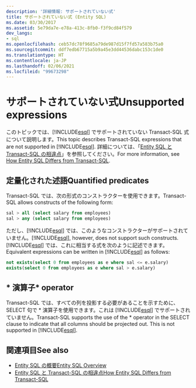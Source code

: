 ```yaml
---
description: '詳細情報: サポートされていない式'
title: サポートされていない式 (Entity SQL)
ms.date: 03/30/2017
ms.assetid: 5e79da7e-e78a-413c-8fb0-f3f9cd84f579
dev_langs:
- sql
ms.openlocfilehash: ceb57dc78f9685a79de987d15f7fd57a583b75a0
ms.sourcegitcommit: ddf7edb67715a5b9a45e3dd44536dabc153c1de0
ms.translationtype: HT
ms.contentlocale: ja-JP
ms.lasthandoff: 02/06/2021
ms.locfileid: "99673298"
---
```

# <a name="unsupported-expressions"></a><span data-ttu-id="f8c94-103">サポートされていない式</span><span class="sxs-lookup"><span data-stu-id="f8c94-103">Unsupported expressions</span></span>

<span data-ttu-id="f8c94-104">このトピックでは、[!INCLUDE[esql](../../../../../../includes/esql-md.md)] でサポートされていない Transact-SQL 式について説明します。</span><span class="sxs-lookup"><span data-stu-id="f8c94-104">This topic describes Transact-SQL expressions that are not supported in [!INCLUDE[esql](../../../../../../includes/esql-md.md)].</span></span> <span data-ttu-id="f8c94-105">詳細については、「[Entity SQL と Transact-SQL の相違点](how-entity-sql-differs-from-transact-sql.md)」を参照してください。</span><span class="sxs-lookup"><span data-stu-id="f8c94-105">For more information, see [How Entity SQL Differs from Transact-SQL](how-entity-sql-differs-from-transact-sql.md).</span></span>

## <a name="quantified-predicates"></a><span data-ttu-id="f8c94-106">定量化された述語</span><span class="sxs-lookup"><span data-stu-id="f8c94-106">Quantified predicates</span></span>

<span data-ttu-id="f8c94-107">Transact-SQL では、次の形式のコンストラクターを使用できます。</span><span class="sxs-lookup"><span data-stu-id="f8c94-107">Transact-SQL allows constructs of the following form:</span></span>

```sql
sal > all (select salary from employees)
sal > any (select salary from employees)
```

<span data-ttu-id="f8c94-108">ただし、[!INCLUDE[esql](../../../../../../includes/esql-md.md)] では、このようなコンストラクターがサポートされていません。</span><span class="sxs-lookup"><span data-stu-id="f8c94-108">[!INCLUDE[esql](../../../../../../includes/esql-md.md)], however, does not support such constructs.</span></span> <span data-ttu-id="f8c94-109">[!INCLUDE[esql](../../../../../../includes/esql-md.md)] では、これに相当する式を次のように記述できます。</span><span class="sxs-lookup"><span data-stu-id="f8c94-109">Equivalent expressions can be written in [!INCLUDE[esql](../../../../../../includes/esql-md.md)] as follows:</span></span>

```sql
not exists(select 0 from employees as e where sal <= e.salary)
exists(select 0 from employees as e where sal > e.salary)
```

## <a name="-operator"></a><span data-ttu-id="f8c94-110">\* 演算子</span><span class="sxs-lookup"><span data-stu-id="f8c94-110">\* operator</span></span>

<span data-ttu-id="f8c94-111">Transact-SQL では、すべての列を投影する必要があることを示すために、SELECT 句で \* 演算子を使用できます。これは [!INCLUDE[esql](../../../../../../includes/esql-md.md)] でサポートされていません。</span><span class="sxs-lookup"><span data-stu-id="f8c94-111">Transact-SQL supports the use of the \* operator in the SELECT clause to indicate that all columns should be projected out. This is not supported in [!INCLUDE[esql](../../../../../../includes/esql-md.md)].</span></span>

## <a name="see-also"></a><span data-ttu-id="f8c94-112">関連項目</span><span class="sxs-lookup"><span data-stu-id="f8c94-112">See also</span></span>

- [<span data-ttu-id="f8c94-113">Entity SQL の概要</span><span class="sxs-lookup"><span data-stu-id="f8c94-113">Entity SQL Overview</span></span>](entity-sql-overview.md)
- [<span data-ttu-id="f8c94-114">Entity SQL と Transact-SQL の相違点</span><span class="sxs-lookup"><span data-stu-id="f8c94-114">How Entity SQL Differs from Transact-SQL</span></span>](how-entity-sql-differs-from-transact-sql.md)
